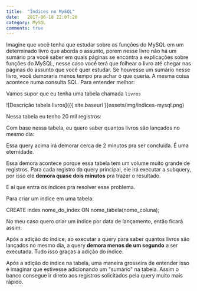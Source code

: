 ```yaml
---
title:  "Índices no MySQL"
date:   2017-06-18 22:07:20
category: MySQL
comments: true
---
```



Imagine que você tenha que estudar sobre as funções do MySQL em um determinado livro que aborda o assunto, porem nesse livro não há um sumário pra você saber em quais páginas se encontra a explicações sobre funções do MySQL, nesse caso você terá que folhear o livro até chegar nas páginas do assunto que você quer estudar. Se houvesse um sumário nesse livro, você demoraria menos tempo pra achar o que queria. A mesma coisa acontece numa consulta SQL. Para entender melhor: 

Vamos supor que eu tenha uma tabela chamada <span class="code">`livros`</span>

![Descrição tabela livros]({{ site.baseurl }}assets/img/indices-mysql.png)

Nessa tabela eu tenho 20 mil registros:


<script src="https://gist.github.com/LeandroLS/32cfb80a2df3619eb0b6aeab9f35ff73.js"></script>

Com base nessa tabela, eu quero saber quantos livros são lançados no mesmo dia:

<script src="https://gist.github.com/LeandroLS/b906cc03e04df309ce9bc252a540e460.js"></script>

Essa query acima irá demorar cerca de 2 minutos pra ser concluida. É uma eternidade. 

Essa demora acontece porque essa tabela tem um volume muito grande de registros. Para cada registro da query principal, ele irá executar a subquery, por isso ele __demora quase dois minutos__ pra trazer o resultado.

É aí que entra os <span class="code">índices</span> pra resolver esse problema.

Para criar um índice em uma tabela:

<span class="code">
	CREATE index nome_do_index ON nome_tabela(nome_coluna);
</span>

No meu caso quero criar um índice por data de lançamento, então ficará assim:

<script src="https://gist.github.com/LeandroLS/6ebdbe84ccf21521932686871c0c4c82.js"></script>

Após a adição do índice, ao executar a query para saber quantos livros são lançados no mesmo dia, a query __demora menos de um segundo__ a ser executada. Tudo isso graças a adição do índice.

Após a adição do índice na tabela, uma maneira grosseira de entender isso é imaginar que estivesse adicionando um "sumário" na tabela. Assim o banco consegue ir direto aos registros solicitados pela query muito mais rápido. 



